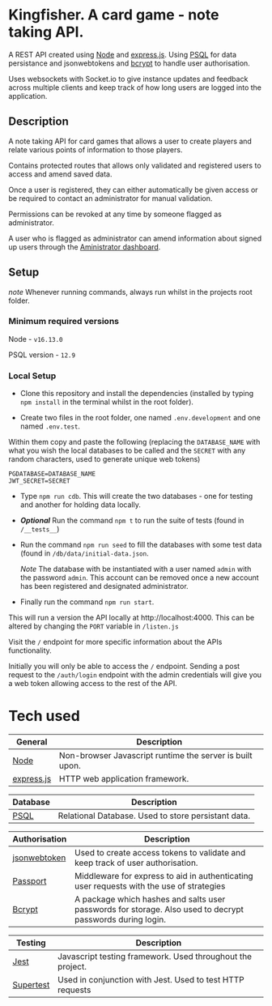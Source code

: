 # Kingfisher. A card game - note taking API.

A REST API created using [Node](https://nodejs.org/en/) and [express.js](https://expressjs.com/). Using [PSQL](https://www.postgresql.org/) for data persistance and jsonwebtokens and [bcrypt](https://bcrypt.online/) to handle user authorisation.

Uses websockets with Socket.io to give instance updates and feedback across multiple clients and keep track of how long users are logged into the application.

## Description

A note taking API for card games that allows a user to create players and relate various points of information to those players.

Contains protected routes that allows only validated and registered users to access and amend saved data.

Once a user is registered, they can either automatically be given access or be required to contact an administrator for manual validation.

Permissions can be revoked at any time by someone flagged as administrator.

A user who is flagged as administrator can amend information about signed up users through the [Aministrator dashboard](https://github.com/CtrlHoltDel/kf-admin-dashboard).

## Setup

_note_ Whenever running commands, always run whilst in the projects root folder.

### Minimum required versions

Node - `v16.13.0`

PSQL version - `12.9`

### Local Setup

- Clone this repository and install the dependencies (installed by typing `npm install` in the terminal whilst in the root folder).

- Create two files in the root folder, one named `.env.development` and one named `.env.test`.

Within them copy and paste the following (replacing the `DATABASE_NAME` with what you wish the local databases to be called and the `SECRET` with any random characters, used to generate unique web tokens)

```
PGDATABASE=DATABASE_NAME
JWT_SECRET=SECRET
```

- Type `npm run cdb`. This will create the two databases - one for testing and another for holding data locally.

- **_Optional_** Run the command `npm t` to run the suite of tests (found in `/__tests__`)

- Run the command `npm run seed` to fill the databases with some test data (found in `/db/data/initial-data.json`.

  _Note_ The database with be instantiated with a user named `admin` with the password `admin`. This account can be removed once a new account has been registered and designated administrator.

- Finally run the command `npm run start`.

This will run a version the API locally at http://localhost:4000. This can be altered by changing the `PORT` variable in `/listen.js`

Visit the `/` endpoint for more specific information about the APIs functionality.

Initially you will only be able to access the `/` endpoint. Sending a post request to the `/auth/login` endpoint with the admin credentials will give you a web token allowing access to the rest of the API.

# Tech used

| General                              | Description                                              |
| ------------------------------------ | -------------------------------------------------------- |
| [Node](https://nodejs.org/en/)       | Non-browser Javascript runtime the server is built upon. |
| [express.js](https://expressjs.com/) | HTTP web application framework.                          |

| Database                                                  | Description                                         |
| --------------------------------------------------------- | --------------------------------------------------- |
| [PSQL](https://www.postgresql.org/docs/9.2/app-psql.html) | Relational Database. Used to store persistant data. |

| Authorisation                                              | Description                                                                                               |
| ---------------------------------------------------------- | --------------------------------------------------------------------------------------------------------- |
| [jsonwebtoken](https://www.npmjs.com/package/jsonwebtoken) | Used to create access tokens to validate and keep track of user authorisation.                            |
| [Passport](https://www.npmjs.com/package/passport)         | Middleware for express to aid in authenticating user requests with the use of strategies                  |
| [Bcrypt](https://bcrypt.online/)                           | A package which hashes and salts user passwords for storage. Also used to decrypt passwords during login. |

| Testing                                              | Description                                                |
| ---------------------------------------------------- | ---------------------------------------------------------- |
| [Jest](https://jestjs.io/)                           | Javascript testing framework. Used throughout the project. |
| [Supertest](https://www.npmjs.com/package/supertest) | Used in conjunction with Jest. Used to test HTTP requests  |
